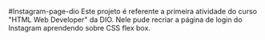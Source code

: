 #Instagram-page-dio
Este projeto é referente a primeira atividade do curso "HTML Web Developer" da DIO.
Nele pude recriar a página de login do Instagram aprendendo sobre CSS flex box.
